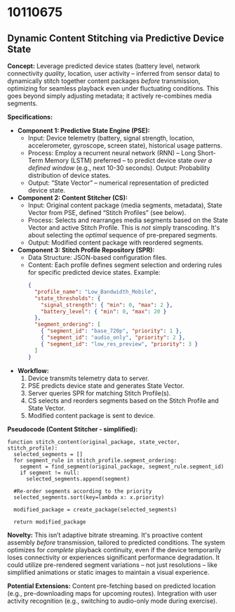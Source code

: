 # 10110675

## Dynamic Content Stitching via Predictive Device State

**Concept:** Leverage predicted device states (battery level, network connectivity *quality*, location, user activity – inferred from sensor data) to dynamically stitch together content packages *before* transmission, optimizing for seamless playback even under fluctuating conditions.  This goes beyond simply adjusting metadata; it actively re-combines media segments.

**Specifications:**

*   **Component 1: Predictive State Engine (PSE):**
    *   Input: Device telemetry (battery, signal strength, location, accelerometer, gyroscope, screen state), historical usage patterns.
    *   Process:  Employ a recurrent neural network (RNN) – Long Short-Term Memory (LSTM) preferred – to predict device state *over a defined window* (e.g., next 10-30 seconds). Output: Probability distribution of device states.
    *   Output:  “State Vector” – numerical representation of predicted device state.
*   **Component 2: Content Stitcher (CS):**
    *   Input: Original content package (media segments, metadata), State Vector from PSE, defined “Stitch Profiles” (see below).
    *   Process:  Selects and rearranges media segments based on the State Vector and active Stitch Profile. This is *not* simply transcoding. It's about selecting the *optimal* sequence of pre-prepared segments.
    *   Output: Modified content package with reordered segments.
*   **Component 3: Stitch Profile Repository (SPR):**
    *   Data Structure:  JSON-based configuration files.
    *   Content: Each profile defines segment selection and ordering rules for specific predicted device states.  Example:
        ```json
        {
          "profile_name": "Low_Bandwidth_Mobile",
          "state_thresholds": {
            "signal_strength": { "min": 0, "max": 2 },
            "battery_level": { "min": 0, "max": 20 }
          },
          "segment_ordering": [
            { "segment_id": "base_720p", "priority": 1 },
            { "segment_id": "audio_only", "priority": 2 },
            { "segment_id": "low_res_preview", "priority": 3 }
          ]
        }
        ```
*   **Workflow:**
    1.  Device transmits telemetry data to server.
    2.  PSE predicts device state and generates State Vector.
    3.  Server queries SPR for matching Stitch Profile(s).
    4.  CS selects and reorders segments based on the Stitch Profile and State Vector.
    5.  Modified content package is sent to device.

**Pseudocode (Content Stitcher - simplified):**

```
function stitch_content(original_package, state_vector, stitch_profile):
  selected_segments = []
  for segment_rule in stitch_profile.segment_ordering:
    segment = find_segment(original_package, segment_rule.segment_id)
    if segment != null:
      selected_segments.append(segment)

  #Re-order segments according to the priority
  selected_segments.sort(key=lambda x: x.priority)

  modified_package = create_package(selected_segments)

  return modified_package
```

**Novelty:**  This isn’t adaptive bitrate streaming. It's proactive content assembly *before* transmission, tailored to predicted conditions. The system optimizes for *complete* playback continuity, even if the device temporarily loses connectivity or experiences significant performance degradation. It could utilize pre-rendered segment variations – not just resolutions – like simplified animations or static images to maintain a visual experience.

**Potential Extensions:**  Content pre-fetching based on predicted location (e.g., pre-downloading maps for upcoming routes). Integration with user activity recognition (e.g., switching to audio-only mode during exercise).